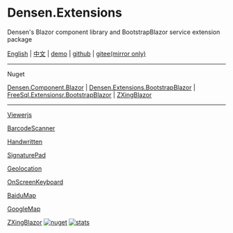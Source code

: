 # Densen.Extensions
Densen's Blazor component library and BootstrapBlazor service extension package

 [English](README.md) | [中文](README.zh-CN.md) | [demo](https://blazor.app1.es/) | [github](https://github.com/densen2014/Densen.Extensions) | [gitee(mirror only)](https://gitee.com/densen2014/Densen.Extensions)

---

Nuget

 [Densen.Component.Blazor](https://www.nuget.org/packages/Densen.Component.Blazor/) | [Densen.Extensions.BootstrapBlazor](https://www.nuget.org/packages/Densen.Extensions.BootstrapBlazor/)  | [FreeSql.Extensionsr.BootstrapBlazor](https://www.nuget.org/packages/Densen.FreeSql.Extensions.BootstrapBlazor/)  | [ZXingBlazor](https://www.nuget.org/packages/ZXingBlazor/)
 
---
 
[Viewerjs](Densen.Component.Blazor/Viewerjs.md)
  
[BarcodeScanner](Densen.Component.Blazor/BarcodeScanner.md)
   
[Handwritten](Densen.Component.Blazor/Handwritten.md)

[SignaturePad](Densen.Component.Blazor/SignaturePad.md)

[Geolocation](Densen.Component.Blazor/Geolocation.md)

[OnScreenKeyboard](Densen.Component.Blazor/OnScreenKeyboard.md)

[BaiduMap](Densen.Component.Blazor/BaiduMap.md)

[GoogleMap](Densen.Component.Blazor/Map.md)

[ZXingBlazor](https://github.com/densen2014/ZXingBlazor)
[![nuget](https://img.shields.io/nuget/v/ZXingBlazor.svg?style=flat-square)](https://www.nuget.org/packages/ZXingBlazor) 
[![stats](https://img.shields.io/nuget/dt/ZXingBlazor.svg?style=flat-square)](https://www.nuget.org/stats/packages/ZXingBlazor?groupby=Version)

